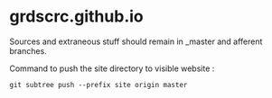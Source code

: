 grdscrc.github.io
=================

Sources and extraneous stuff should remain in \_master and afferent branches.

Command to push the site directory to visible website :

`git subtree push --prefix site origin master`

